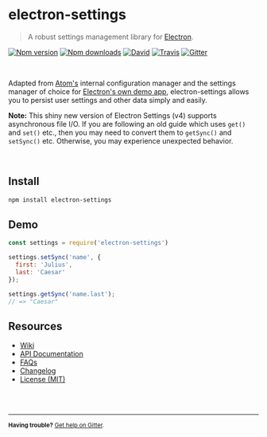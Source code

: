 electron-settings
=================

> A robust settings management library for [Electron][external_electron].

[![Npm version][badge_npm-version]][external_npm]
[![Npm downloads][badge_npm-downloads]][external_npm]
[![David][badge_david]][external_david]
[![Travis][badge_travis]][external_travis]
[![Gitter][badge_gitter]][external_gitter]

<br/>

Adapted from [Atom's](https://atom.io) internal configuration manager and the settings manager of choice for [Electron's own demo app](https://github.com/electron/electron-api-demos), electron-settings allows you to persist user settings and other data simply and easily.


**Note:** This shiny new version of Electron Settings (v4) supports asynchronous file I/O. If you are following an old guide which uses `get()` and `set()` etc., then you may need to convert them to `getSync()` and `setSync()` etc. Otherwise, you may experience unexpected behavior.

<br/>


Install
-------

```bash
npm install electron-settings
```


Demo
----

```js
const settings = require('electron-settings')

settings.setSync('name', {
  first: 'Julius',
  last: 'Caesar'
});

settings.getSync('name.last');
// => "Caesar"
```


Resources
---------

* [Wiki][wiki_home]
* [API Documentation][wiki_api]
* [FAQs][wiki_faq]
* [Changelog][wiki_changelog]
* [License (MIT)][license]



<br/>
<br/>
<hr/>

<small>**Having trouble?** [Get help on Gitter][external_gitter].</small>






[license]: ./LICENSE.md

[badge_npm-version]: https://img.shields.io/npm/v/electron-settings.svg
[badge_npm-downloads]: https://img.shields.io/npm/dm/electron-settings.svg
[badge_david]: https://img.shields.io/david/nathanbuchar/electron-settings.svg
[badge_travis]: https://img.shields.io/travis/nathanbuchar/electron-settings/master.svg
[badge_gitter]: https://img.shields.io/gitter/room/nathanbuchar/electron-settings.svg

[wiki_home]: https://github.com/nathanbuchar/electron-settings/wiki
[wiki_api]: https://github.com/nathanbuchar/electron-settings/wiki/API-documentation
[wiki_faq]: https://github.com/nathanbuchar/electron-settings/wiki/FAQs
[wiki_changelog]: https://github.com/nathanbuchar/electron-settings/wiki/Changelog

[external_david]: https://david-dm.org/nathanbuchar/electron-settings
[external_electron]: https://electron.atom.io
[external_gitter]: https://gitter.im/nathanbuchar/electron-settings
[external_npm]: https://npmjs.org/package/electron-settings
[external_travis]: https://travis-ci.org/nathanbuchar/electron-settings.svg?branch=master
